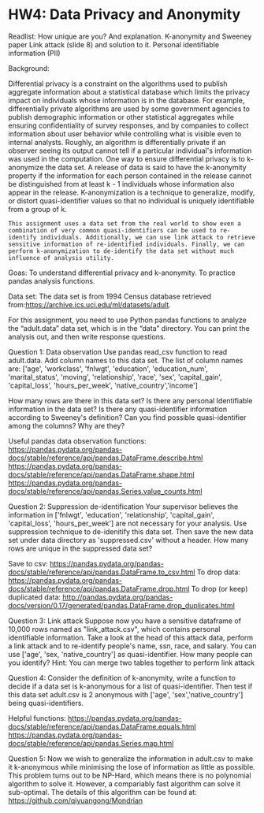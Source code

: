 # HW4: Data Privacy and Anonymity

Readlist:
How unique are you? And explanation.
K-anonymity and Sweeney paper
Link attack (slide 8) and solution to it.
Personal identifiable information (PII)

Background:

Differential privacy is a constraint on the algorithms used to publish aggregate information about a statistical database which limits the privacy impact on individuals whose information is in the database. For example, differentially private algorithms are used by some government agencies to publish demographic information or other statistical aggregates while ensuring confidentiality of survey responses, and by companies to collect information about user behavior while controlling what is visible even to internal analysts. Roughly, an algorithm is differentially private if an observer seeing its output cannot tell if a particular individual's information was used in the computation.
One way to ensure differential privacy is to k-anonymize the data set. A release of data is said to have the k-anonymity property if the information for each person contained in the release cannot be distinguished from at least k - 1 individuals whose information also appear in the release. K-anonymization is a technique to generalize, modify, or distort quasi-identifier values so that no individual is uniquely identifiable from a group of k.

	This assignment uses a data set from the real world to show even a combination of very common quasi-identifiers can be used to re-identify individuals. Additionally, we can use link attack to retrieve sensitive information of re-identified individuals. Finally, we can perform k-anonymization to de-identify the data set without much influence of analysis utility.

Goas:
	To understand differential privacy and k-anonymity.
	To practice pandas analysis functions.

Data set:
The data set is from 1994 Census database 
retrieved from:https://archive.ics.uci.edu/ml/datasets/adult.

For this assignment, you need to use Python pandas functions to analyze the “adult.data” data set, which is in the “data” directory. You can print the analysis out, and then write response questions.

Question 1: Data observation 
Use pandas read_csv function to read adult.data. Add column names to this data set. The list of column names are: ['age', 'workclass', 'fnlwgt', 'education', 'education_num', 'marital_status', 'moving', 'relationship', 'race', 'sex', 'capital_gain', 'capital_loss', 'hours_per_week', 'native_country','income']

How many rows are there in this data set?
Is there any personal Identifiable information in the data set?
Is there any quasi-identifier information according to Sweeney's definition?
Can you find possible quasi-identifier among the columns? Why are they?

Useful pandas data observation functions: 
https://pandas.pydata.org/pandas-docs/stable/reference/api/pandas.DataFrame.describe.html
https://pandas.pydata.org/pandas-docs/stable/reference/api/pandas.DataFrame.shape.html
https://pandas.pydata.org/pandas-docs/stable/reference/api/pandas.Series.value_counts.html


Question 2: Suppression de-identification
Your supervisor believes the information in ['fnlwgt', 'education', 'relationship', 'capital_gain', 'capital_loss', 'hours_per_week'] are not necessary for your analysis.
 Use suppression technique to de-idenitify this data set. Then save the new data set under data directory as 'suppressed.csv' without a header.
How many rows are unique in the suppressed data set?

Save to csv:
https://pandas.pydata.org/pandas-docs/stable/reference/api/pandas.DataFrame.to_csv.html
To drop data: https://pandas.pydata.org/pandas-docs/stable/reference/api/pandas.DataFrame.drop.html
To drop (or keep) duplicated data: http://pandas.pydata.org/pandas-docs/version/0.17/generated/pandas.DataFrame.drop_duplicates.html

Question 3: Link attack
Suppose now you have a sensitive dataframe of 10,000 rows named as "link_attack.csv", which contains personal identifiable information. Take a look at the head of this attack data,
perform a link attack and to re-identify people's name, ssn, race, and salary. You can use
['age',  'sex, 'native_country'] as quasi-identifier. How many people can you identify?
Hint: You can merge two tables together to perform link attack


Question 4: 
Consider the definition of k-anonymity, write a function to decide if a data set is k-anonymous for a list of quasi-identifier. Then test if this data set adult.csv is 2 anonymous with ['age', 'sex','native_country'] being quasi-identifiers.

Helpful functions: 
https://pandas.pydata.org/pandas-docs/stable/reference/api/pandas.DataFrame.equals.html
https://pandas.pydata.org/pandas-docs/stable/reference/api/pandas.Series.map.html

Question 5: 
Now we wish to generalize the information in adult.csv to make it k-anonymous while minimising the lose of information as little as possible. This problem turns out to be NP-Hard, which means there is no polynomial algorithm to solve it. However, a compariably fast algorithm can solve it sub-optimal. The details of this algorithm can be found at: https://github.com/qiyuangong/Mondrian